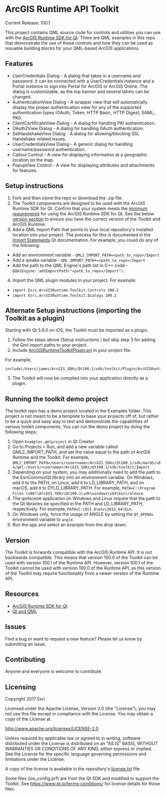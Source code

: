 ArcGIS Runtime API Toolkit
==========================

Current Release: 100.1

This project contains QML source code for controls and utilities you can use with the [ArcGIS Runtime SDK for Qt](http://developers.arcgis.com/qt). There are QML examples in this repo that demonstrate the use of these controls and how they can be used as resuable building blocks for your QML-based ArcGIS applications.

## Features
- UserCredentials Dialog - A dialog that takes in a username and password. It can be connected with a UserCredentials instance and a Portal instance to sign into Portal for ArcGIS or ArcGIS Online. The dialog is customizable, as the top banner and several labels can be changed.
- AuthenticationView Dialog - A wrapper view that will automatically display the proper authentication view for any of the supported authentication types (OAuth, Token, HTTP Basic, HTTP Digest, SAML, PKI).
- ClientCertificateView Dialog - A dialog for handling PKI authentication.
- OAuth2View Dialog - A dialog for handling OAuth authentication.
- SslHandshakeView Dialog - A dialog for allowing/blocking SSL Handshake related issues.
- UserCredentialsView Dialog - A generic dialog for handling username/password authentication.
- Callout Control - A view for displaying information at a geographic location on the map.
- PopupView Control - A view for displaying attributes and attachments for features.

## Setup instructions 

1. Fork and then clone the repo or download the .zip file.
2. The Toolkit components are designed to be used with the ArcGIS Runtime SDK for Qt. Confirm that your system meets the [minimum requirements](https://developers.arcgis.com/qt/latest/qml/guide/arcgis-runtime-sdk-for-qt-system-requirements.htm) for using the ArcGIS Runtime SDK for Qt. See the below [version section](#version) to ensure you have the correct version of the Toolkit and ArcGIS Runtime.
3. Add a QML Import Path that points to your local repository's installed location into your project. The process for this is documented in the [Import Statements](http://doc.qt.io/qt-5/qtqml-syntax-imports.html#qml-import-path) Qt documentation. For example, you could do any of the following:
  - Add an environment variable - `QML2_IMPORT_PATH=<path_to_repo>/Import`
  - Add a qmake variable - `QML_IMPORT_PATH+=<path_to_repo>/Import`
  - Add the path to the QML Engine's path list in C++ code - `QQmlEngine::addImportPath("<path_to_repo>/Import");`
4. Import the QML plugin modules in your project. For example:
  - `import Esri.ArcGISRuntime.Toolkit.Controls 100.1`
  - `import Esri.ArcGISRuntime.Toolkit.Dialogs 100.1`

## Alternate Setup instructions (importing the Toolkit as a plugin)

Starting with Qt 5.9.0 on iOS, the Toolkit must be imported as a plugin.

1. Follow the steps above (Setup instructions ) but skip step 3 for adding the Qml import paths to your project.
2. Include [ArcGISRuntimeToolkitPlugin.pri](Plugin/ArcGISRuntimeToolkitPlugin.pri) in your project file.

For example, 
```qmake 
include(/Users/james/ArcGIS_SDKs/Qt100.1/sdk/toolkit/Plugin/ArcGISRuntimeToolkitPlugin.pri)
```

3. The Toolkit will now be compiled into your application directly as a plugin.

## Running the toolkit demo project
The toolkit repo has a demo project located in the Examples folder. This project is not meant to be a template to base your projects off of, but rather to be a quick and easy way to test and demonstrate the capabilities of various toolkit components. You can run the demo project by doing the following steps:

1. Open `Examples.qmlproject` in Qt Creator
2. Go to Projects > Run, and add a new variable called QML2_IMPORT_PATH, and set the value equal to the path of ArcGIS Runtime and the Toolkit. For example, `QML2_IMPORT_PATH=/Users/<username>/ArcGIS_SDKs/Qt100.1/sdk/macOS/x64/qml:/Users/<username>/ArcGIS_SDKs/Qt100.1/sdk/toolkit/Import`
3. Depending on your system, you may additionally need to add the path to the EsriCommonQt library into an environment variable. On Windows, add it to the PATH, on Linux, add it to LD_LIBRARY_PATH, and on macOS, add it to DYLD_LIBRARY_PATH. For example, `PATH=C:\Program Files (x86)\ArcGIS SDKs\Qt100.1\sdk\windows\x64\bin\release`.
4. The qmlscene application on Windows and Linux require that the path to the Qt libraries be specified in the PATH and LD_LIBRARY_PATH, respectively. For example, `PATH=C:\Qt5.8\msvc2015_64\bin`.
5. On Windows only, force the usage of ANGLE by setting the `QT_OPENGL` environment variable to `angle`.
6. Run the app and select an example from the drop down.

## Version
The Toolkit is forwards compatible with the ArcGIS Runtime API. It is not backwards compatible. This means that version 100.0 of the Toolkit can be used with version 100.1 of the Runtime API. However, version 100.1 of the Toolkit cannot be used with version 100.0 of the Runtime API, as this version of the Toolkit may require functionality from a newer version of the Runtime API.


## Resources

* [ArcGIS Runtime SDK for Qt](https://developers.arcgis.com/qt/)
* [Qt and QML](http://www.qt.io/)

## Issues

Find a bug or want to request a new feature?  Please let us know by submitting an issue.

## Contributing

Anyone and everyone is welcome to contribute.

## Licensing
Copyright 2017 Esri

Licensed under the Apache License, Version 2.0 (the "License");
you may not use this file except in compliance with the License.
You may obtain a copy of the License at

http://www.apache.org/licenses/LICENSE-2.0

Unless required by applicable law or agreed to in writing, software
distributed under the License is distributed on an "AS IS" BASIS,
WITHOUT WARRANTIES OR CONDITIONS OF ANY KIND, either express or implied.
See the License for the specific language governing permissions and
limitations under the License.

A copy of the license is available in the repository's [license.txt](license.txt) file.

Some files (ios_config.prf) are from the Qt SDK and modified to support the Toolkit.
See https://www.qt.io/terms-conditions/ for license details for those files.
